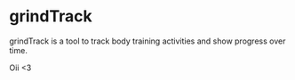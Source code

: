 # grindTrack
grindTrack is a tool to track body training activities and show progress over time.

Oii <3

